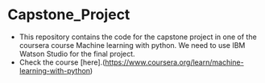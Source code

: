 # Capstone_Project
- This repository contains the code for the capstone project in one of the coursera course Machine learning with python. We need to use IBM Watson Studio for the final project.
- Check the course [here].(https://www.coursera.org/learn/machine-learning-with-python)
